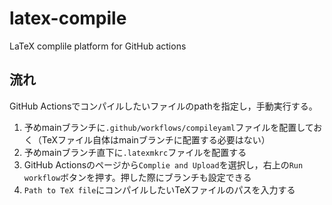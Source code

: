 # latex-compile
LaTeX complile platform for GitHub actions

## 流れ
GitHub Actionsでコンパイルしたいファイルのpathを指定し，手動実行する。

1. 予めmainブランチに`.github/workflows/compileyaml`ファイルを配置しておく（TeXファイル自体はmainブランチに配置する必要はない）
1. 予めmainブランチ直下に`.latexmkrc`ファイルを配置する
1. GitHub Actionsのページから`Complie and Upload`を選択し，右上の`Run workflow`ボタンを押す。押した際にブランチも設定できる
1. `Path to TeX file`にコンパイルしたいTeXファイルのパスを入力する
